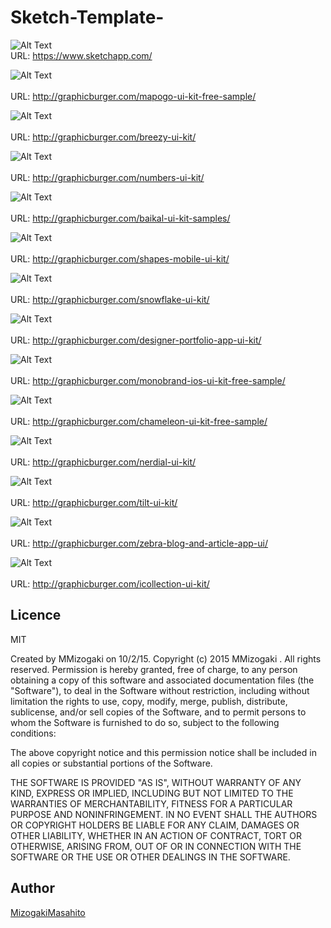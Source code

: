 # Sketch-Template-

![Alt Text](https://github.com/Sketch-MMizogaki/Sketch-Template/blob/master/Resouce/hero-screenshot.jpg)
<br>URL: https://www.sketchapp.com/


![Alt Text](https://github.com/Sketch-MMizogaki/Sketch-Template/blob/master/Resouce/mapogo.png)  
<br>URL: http://graphicburger.com/mapogo-ui-kit-free-sample/

![Alt Text](https://github.com/Sketch-MMizogaki/Sketch-Template/blob/master/Resouce/Breezy-UI-Kit-600.jpg)  
<br>URL: http://graphicburger.com/breezy-ui-kit/

![Alt Text](https://github.com/Sketch-MMizogaki/Sketch-Template/blob/master/Resouce/NumbersUI600.jpg)  
<br>URL: http://graphicburger.com/numbers-ui-kit/

![Alt Text](https://github.com/Sketch-MMizogaki/Sketch-Template/blob/master/Resouce/Baikal_Presentation.jpg)  
<br>URL: http://graphicburger.com/baikal-ui-kit-samples/

![Alt Text](https://github.com/Sketch-MMizogaki/Sketch-Template/blob/master/Resouce/Shapes-Mobile-UI-600.jpg)  
<br>URL: http://graphicburger.com/shapes-mobile-ui-kit/

![Alt Text](https://github.com/Sketch-MMizogaki/Sketch-Template/blob/master/Resouce/snowflake_elements600.jpg)  
<br>URL: http://graphicburger.com/snowflake-ui-kit/

![Alt Text](https://github.com/Sketch-MMizogaki/Sketch-Template/blob/master/Resouce/Portfolio-App-Design-Ui600.jpg)  
<br>URL: http://graphicburger.com/designer-portfolio-app-ui-kit/

![Alt Text](https://github.com/Sketch-MMizogaki/Sketch-Template/blob/master/Resouce/Monobrand_ios.png)  
<br>URL: http://graphicburger.com/monobrand-ios-ui-kit-free-sample/

![Alt Text](https://github.com/Sketch-MMizogaki/Sketch-Template/blob/master/Resouce/graphicburger_preview.jpg)  
<br>URL: http://graphicburger.com/chameleon-ui-kit-free-sample/

![Alt Text](https://github.com/Sketch-MMizogaki/Sketch-Template/blob/master/Resouce/nerdial-UI-600.jpg)  
<br>URL: http://graphicburger.com/nerdial-ui-kit/

![Alt Text](https://github.com/Sketch-MMizogaki/Sketch-Template/blob/master/Resouce/tilt_gb_600x2906.jpg)  
<br>URL: http://graphicburger.com/tilt-ui-kit/

![Alt Text](https://github.com/Sketch-MMizogaki/Sketch-Template/blob/master/Resouce/zebra-ui-600.jpg)  
<br>URL: http://graphicburger.com/zebra-blog-and-article-app-ui/

![Alt Text](https://github.com/Sketch-MMizogaki/Sketch-Template/blob/master/Resouce/iCollection-UI-600.jpg)  
<br>URL: http://graphicburger.com/icollection-ui-kit/


## Licence
MIT

Created by MMizogaki on 10/2/15.
Copyright (c) 2015 MMizogaki . All rights reserved.
Permission is hereby granted, free of charge, to any person obtaining a copy
of this software and associated documentation files (the "Software"), to deal
in the Software without restriction, including without limitation the rights
to use, copy, modify, merge, publish, distribute, sublicense, and/or sell
copies of the Software, and to permit persons to whom the Software is
furnished to do so, subject to the following conditions:

The above copyright notice and this permission notice shall be included in
all copies or substantial portions of the Software.

THE SOFTWARE IS PROVIDED "AS IS", WITHOUT WARRANTY OF ANY KIND, EXPRESS OR
IMPLIED, INCLUDING BUT NOT LIMITED TO THE WARRANTIES OF MERCHANTABILITY,
FITNESS FOR A PARTICULAR PURPOSE AND NONINFRINGEMENT. IN NO EVENT SHALL THE
AUTHORS OR COPYRIGHT HOLDERS BE LIABLE FOR ANY CLAIM, DAMAGES OR OTHER
LIABILITY, WHETHER IN AN ACTION OF CONTRACT, TORT OR OTHERWISE, ARISING FROM,
OUT OF OR IN CONNECTION WITH THE SOFTWARE OR THE USE OR OTHER DEALINGS IN
THE SOFTWARE.


## Author

[MizogakiMasahito](https://github.com/MMizogaki)
